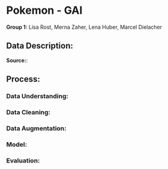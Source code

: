 # Pokemon - GAI
**Group 1:** Lisa Rost, Merna Zaher, Lena Huber, Marcel Dielacher

## Data Description:
**Source:**: 

## Process:
### Data Understanding:
### Data Cleaning:
### Data Augmentation:
### Model:
### Evaluation:
